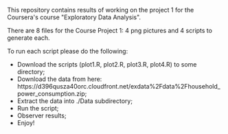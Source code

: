 This repository contains results of working on the project 1 for the Coursera's course "Exploratory Data Analysis". 

There are 8 files for the Course Project 1: 4 png pictures and 4 scripts to generate each.

To run each script please do the following:
<ul>
<li>Download the scripts (plot1.R, plot2.R, plot3.R, plot4.R) to some directory;
<li>Download the data from here: https://d396qusza40orc.cloudfront.net/exdata%2Fdata%2Fhousehold_power_consumption.zip;
<li>Extract the data into ./Data subdirectory;
<li>Run the script;
<li>Observer results;
<li>Enjoy!
</ul>
